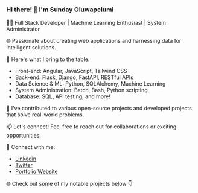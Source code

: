### Hi there! 👋 I'm Sunday Oluwapelumi

👨‍💻 Full Stack Developer | Machine Learning Enthusiast | System Administrator

🌐 Passionate about creating web applications and harnessing data for intelligent solutions.

🚀 Here's what I bring to the table:
- Front-end: Angular, JavaScript, Tailwind CSS
- Back-end: Flask, Django, FastAPI, RESTful APIs
- Data Science & ML: Python, SQLAlchemy, Machine Learning
- System Administration: Batch, Bash, Python scripting
- Database: SQL, API testing, and more!

🌟 I've contributed to various open-source projects and developed projects that solve real-world problems.

📫 Let's connect! Feel free to reach out for collaborations or exciting opportunities.

🔗 Connect with me:
- [Linkedin](https://www.linkedin.com/in/sunday-oluwapelumi)
- [Twitter](https://twitter.com/oluwapelum98393)
- [Portfolio Website](https://www.oluwapelumi.dev)

🌐 Check out some of my notable projects below 👇

